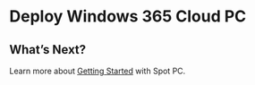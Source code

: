 <meta name="robots" content="noindex">

# Deploy Windows 365 Cloud PC


## What’s Next?

Learn more about [Getting Started](spot-pc/getting-started/) with Spot PC.
